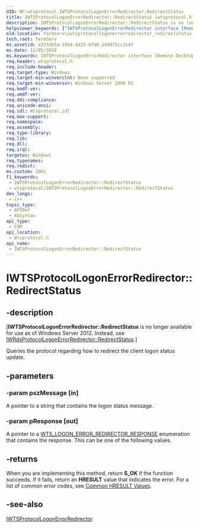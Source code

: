 ```yaml
---
UID: NF:wtsprotocol.IWTSProtocolLogonErrorRedirector.RedirectStatus
title: IWTSProtocolLogonErrorRedirector::RedirectStatus (wtsprotocol.h)
description: IWTSProtocolLogonErrorRedirector::RedirectStatus is no longer available. Instead, use IWRdsProtocolLogonErrorRedirector::RedirectStatus.
helpviewer_keywords: ["IWTSProtocolLogonErrorRedirector interface [Remote Desktop Services]","RedirectStatus method","IWTSProtocolLogonErrorRedirector.RedirectStatus","IWTSProtocolLogonErrorRedirector::RedirectStatus","RedirectStatus","RedirectStatus method [Remote Desktop Services]","RedirectStatus method [Remote Desktop Services]","IWTSProtocolLogonErrorRedirector interface","termserv.iwtsprotocollogonerrorredirector_redirectstatus","wtsprotocol/IWTSProtocolLogonErrorRedirector::RedirectStatus"]
old-location: termserv\iwtsprotocollogonerrorredirector_redirectstatus.htm
tech.root: TermServ
ms.assetid: a333db5a-3564-4d33-bfd6-244975cc3c4f
ms.date: 12/05/2018
ms.keywords: IWTSProtocolLogonErrorRedirector interface [Remote Desktop Services],RedirectStatus method, IWTSProtocolLogonErrorRedirector.RedirectStatus, IWTSProtocolLogonErrorRedirector::RedirectStatus, RedirectStatus, RedirectStatus method [Remote Desktop Services], RedirectStatus method [Remote Desktop Services],IWTSProtocolLogonErrorRedirector interface, termserv.iwtsprotocollogonerrorredirector_redirectstatus, wtsprotocol/IWTSProtocolLogonErrorRedirector::RedirectStatus
req.header: wtsprotocol.h
req.include-header: 
req.target-type: Windows
req.target-min-winverclnt: None supported
req.target-min-winversvr: Windows Server 2008 R2
req.kmdf-ver: 
req.umdf-ver: 
req.ddi-compliance: 
req.unicode-ansi: 
req.idl: Wtsprotocol.idl
req.max-support: 
req.namespace: 
req.assembly: 
req.type-library: 
req.lib: 
req.dll: 
req.irql: 
targetos: Windows
req.typenames: 
req.redist: 
ms.custom: 19H1
f1_keywords:
 - IWTSProtocolLogonErrorRedirector::RedirectStatus
 - wtsprotocol/IWTSProtocolLogonErrorRedirector::RedirectStatus
dev_langs:
 - c++
topic_type:
 - APIRef
 - kbSyntax
api_type:
 - COM
api_location:
 - Wtsprotocol.h
api_name:
 - IWTSProtocolLogonErrorRedirector::RedirectStatus
---
```


# IWTSProtocolLogonErrorRedirector::RedirectStatus


## -description

<p class="CCE_Message">[<b>IWTSProtocolLogonErrorRedirector::RedirectStatus</b> is no longer available for use as of Windows Server 2012. Instead, use <a href="/windows/desktop/api/wtsprotocol/nf-wtsprotocol-iwrdsprotocollogonerrorredirector-redirectstatus">IWRdsProtocolLogonErrorRedirector::RedirectStatus</a>.]

Queries the protocol regarding how to redirect the client logon status update.

## -parameters

### -param pszMessage [in]

A pointer to a string that contains the logon status message.

### -param pResponse [out]

A pointer to a <a href="/windows/win32/api/wtsdefs/ne-wtsdefs-wts_logon_error_redirector_response">WTS_LOGON_ERROR_REDIRECTOR_RESPONSE</a> enumeration that contains the response. This can be one of the following values.

## -returns

When you are implementing this method, return <b>S_OK</b> if the function succeeds. If it fails, return an <b>HRESULT</b> value that indicates the error. For a list of common error codes, see <a href="/windows/desktop/SecCrypto/common-hresult-values">Common HRESULT Values</a>.

## -see-also

<a href="/windows/desktop/api/wtsprotocol/nn-wtsprotocol-iwtsprotocollogonerrorredirector">IWTSProtocolLogonErrorRedirector</a>

